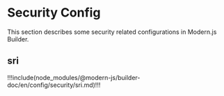 # Security Config

This section describes some security related configurations in Modern.js Builder.

## sri

!!!include(node_modules/@modern-js/builder-doc/en/config/security/sri.md)!!!
